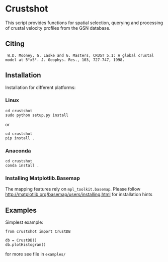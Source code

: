 # Crustshot

This script provides functions for spatial selection, querying and processing
of crustal velocity profiles from the GSN database.

## Citing

```
 W.D. Mooney, G. Laske and G. Masters, CRUST 5.1: A global crustal model at 5°x5°. J. Geophys. Res., 103, 727-747, 1998.
```

## Installation

Installation for different platforms:

### Linux

```
cd crustshot
sudo python setup.py install
```

or 

```
cd crustshot
pip install .
```

### Anaconda

```
cd crustshot
conda install .
```

### Installing Matplotlib.Basemap

The mapping features rely on `mpl_toolkit.basemap`. Please follow http://matplotlib.org/basemap/users/installing.html for installation hints

## Examples

Simplest example:

```
from crustshot import CrustDB

db = CrustDB()
db.plotHistogram()
```

for more see file in `examples/`

